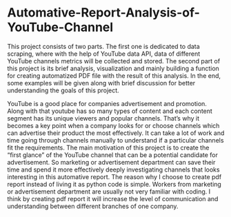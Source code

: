 # Automative-Report-Analysis-of-YouTube-Channel


This project consists of two parts. The first one is dedicated to data scraping, where with the help of YouTube data API, data of different  YouTube channels metrics will be collected and stored. The second part of this project is its brief analysis, visualization and mainly building a function for creating automatized PDF file with the result of this analysis. In the end, some examples will be given along with brief discussion for better understanding the goals of this project.


YouTube is a good place for companies advertisement and promotion. Along with that youtube has so many types of content and each content segment has its unique viewers and popular channels. That’s why it becomes a key point when a company looks for or choose channels which can advertise their product the most effectively. It can take a lot of work and time going through channels manually to understand if a particular channels fit the requirements. The main motivation of this project is to create the “first glance” of the YouTube channel that can be a potential candidate for advertisement. So marketing or advertisement department can save their time and spend it more effectively deeply investigating channels that looks interesting in this automative report. The reason why I choose to create pdf report instead of living it as python code is simple. Workers from marketing or advertisement department are usually not very familiar with coding. I think by creating pdf report it will increase the level of communication and understanding between different branches of one company. 
